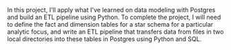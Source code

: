 In this project, I'll apply what I've learned on data modeling with Postgres and build an ETL pipeline using Python. To complete the project, I will need to define the fact and dimension tables for a star schema for a particular analytic focus, and write an ETL pipeline that transfers data from files in two local directories into these tables in Postgres using Python and SQL.